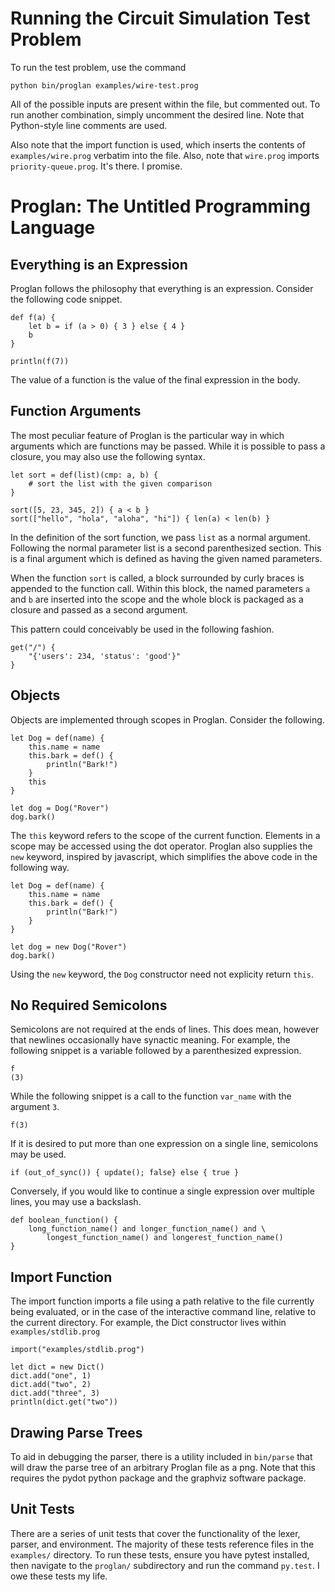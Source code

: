 # Running the Circuit Simulation Test Problem

To run the test problem, use the command

```python bin/proglan examples/wire-test.prog```

All of the possible inputs are present within the file, but commented out.
To run another combination, simply uncomment the desired line. Note that
Python-style line comments are used.

Also note that the import function is used, which inserts the contents of 
```examples/wire.prog``` verbatim into the file. Also, note that ```wire.prog```
imports ```priority-queue.prog```. It's there. I promise.

# Proglan: The Untitled Programming Language

## Everything is an Expression
Proglan follows the philosophy that everything is an expression. Consider the
following code snippet.

```
def f(a) {
    let b = if (a > 0) { 3 } else { 4 }
    b
}

println(f(7))
```

The value of a function is the value of the final expression in the body.

## Function Arguments

The most peculiar feature of Proglan is the particular way in which arguments which
are functions may be passed. While it is possible to pass a closure, you may also use
the following syntax.

```
let sort = def(list)(cmp: a, b) {
    # sort the list with the given comparison
}

sort([5, 23, 345, 2]) { a < b }
sort(["hello", "hola", "aloha", "hi"]) { len(a) < len(b) }
```

In the definition of the sort function, we pass ```list``` as a normal argument. Following
the normal parameter list is a second parenthesized section. This is a final argument which
is defined as having the given named parameters.

When the function ```sort``` is called, a block surrounded by curly braces is appended to the
function call. Within this block, the named parameters ```a``` and ```b``` are inserted into the scope
and the whole block is packaged as a closure and passed as a second argument.

This pattern could conceivably be used in the following fashion.

```
get("/") {
    "{'users': 234, 'status': 'good'}"
}
```

## Objects

Objects are implemented through scopes in Proglan. Consider the following.

```
let Dog = def(name) {
    this.name = name
    this.bark = def() {
        println("Bark!")
    }
    this
}

let dog = Dog("Rover")
dog.bark()
```

The ```this``` keyword refers to the scope of the current function. Elements
in a scope may be accessed using the dot operator. Proglan also supplies the ```new```
keyword, inspired by javascript, which simplifies the above code in the following way.

```
let Dog = def(name) {
    this.name = name
    this.bark = def() {
        println("Bark!")
    }
}

let dog = new Dog("Rover")
dog.bark()
```

Using the ```new``` keyword, the ```Dog``` constructor need not explicity return ```this```.

## No Required Semicolons

Semicolons are not required at the ends of lines. This does mean, however that
newlines occasionally have synactic meaning. For example, the following snippet
is a variable followed by a parenthesized expression.

```
f
(3)
```

While the following snippet is a call to the function ```var_name``` with the
argument ```3```.

```
f(3)
```

If it is desired to put more than one expression on a single line, semicolons
may be used.

```
if (out_of_sync()) { update(); false} else { true }
```

Conversely, if you would like to continue a single expression over multiple lines,
you may use a backslash.

```
def boolean_function() {
    long_function_name() and longer_function_name() and \
        longest_function_name() and longerest_function_name()
}
```

## Import Function

The import function imports a file using a path relative to the file currently being
evaluated, or in the case of the interactive command line, relative to the current
directory. For example, the Dict constructor lives within ```examples/stdlib.prog```

```
import("examples/stdlib.prog")

let dict = new Dict()
dict.add("one", 1)
dict.add("two", 2)
dict.add("three", 3)
println(dict.get("two"))
```

## Drawing Parse Trees

To aid in debugging the parser, there is a utility included in ```bin/parse``` that
will draw the parse tree of an arbitrary Proglan file as a png. Note that this requires
the pydot python package and the graphviz software package.

## Unit Tests

There are a series of unit tests that cover the functionality of the lexer, parser,
and environment. The majority of these tests reference files in the ```examples/```
directory. To run these tests, ensure you have pytest installed, then navigate to the
```proglan/``` subdirectory and run the command ```py.test```. I owe these tests my life.
